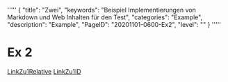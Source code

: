 '''''
{
"title": "Zwei",
"keywords": "Beispiel Implementierungen von Markdown und Web Inhalten für den Test",
"categories": "Example",
"description": "Example",
"PageID": "20201101-0600-Ex2",
"level": ""
}
'''''

# Ex 2

[LinkZu1Relative](./ExampleFile1.md)
[LinkZu1ID](20201101-0600-Ex1)